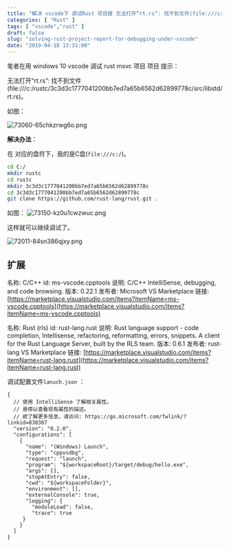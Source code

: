 ```yaml
---
title: "解决 vscode下 调试Rust 项目报 无法打开“rt.rs”: 找不到文件(file:///c:/rustc/"
categories: [ "Rust" ]
tags: [ "vscode","rust" ]
draft: false
slug: "solving-rust-project-report-for-debugging-under-vscode"
date: "2019-04-18 13:31:00"
---
```


笔者在用 windows 10 vscode 调试 rust msvc 项目 项目 提示：

无法打开“rt.rs”: 找不到文件(file:///c:/rustc/3c3d3c1777041200bb7ed7a65b6562d62899778c/src/libstd/rt.rs)。

如图：

![73060-65chkzrwg6o.png](https://imgs.gnux.cn/usr/uploads/2019/04/1780137557.png)


<!--more-->


**解决办法**：

在 对应的盘符下，我的是C盘(`file:///c:/`)。
```bash
cd C:/
mkdir rustc
cd rustc
mkdir 3c3d3c1777041200bb7ed7a65b6562d62899778c
cd 3c3d3c1777041200bb7ed7a65b6562d62899778c
git clone https://github.com/rust-lang/rust.git .
```
如图：
![73150-kz0u1cwzwuc.png](https://imgs.gnux.cn/usr/uploads/2019/04/3665743023.png)

这样就可以继续调试了。

![72011-84sn386qjxy.png](https://imgs.gnux.cn/usr/uploads/2019/04/1134156872.png)

## 扩展

名称: C/C++
id: ms-vscode.cpptools
说明: C/C++ IntelliSense, debugging, and code browsing.
版本: 0.22.1
发布者: Microsoft
VS Marketplace 链接: [https://marketplace.visualstudio.com/items?itemName=ms-vscode.cpptools](https://marketplace.visualstudio.com/items?itemName=ms-vscode.cpptools)

名称: Rust (rls)
id: rust-lang.rust
说明: Rust language support - code completion, Intellisense, refactoring, reformatting, errors, snippets. A client for the Rust Language Server, built by the RLS team.
版本: 0.6.1
发布者: rust-lang
VS Marketplace 链接: [https://marketplace.visualstudio.com/items?itemName=rust-lang.rust](https://marketplace.visualstudio.com/items?itemName=rust-lang.rust)



调试配置文件`lanuch.json` ：
```
{
  // 使用 IntelliSense 了解相关属性。 
  // 悬停以查看现有属性的描述。
  // 欲了解更多信息，请访问: https://go.microsoft.com/fwlink/?linkid=830387
  "version": "0.2.0",
  "configurations": [
    {
      "name": "(Windows) Launch",
      "type": "cppvsdbg",
      "request": "launch",
      "program": "${workspaceRoot}/target/debug/hello.exe",
      "args": [],
      "stopAtEntry": false,
      "cwd": "${workspaceFolder}",
      "environment": [],
      "externalConsole": true,
      "logging": {
        "moduleLoad": false,
        "trace": true
     }
    }
  ]
}
```